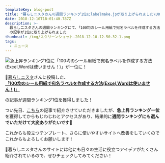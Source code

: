 ```yaml
---
templateKey: blog-post
title: "暮らしニスタさんの週間ランキング1位にlabelmake.jpが取り上げられました\U0001F389"
date: 2018-12-10T18:01:40.787Z
description: >-
  暮らしニスタさんの週間ランキングにて、「100均のシール用紙で宛名ラベルを作成する方法(Excel,Wordは使いません！)」
  の記事が1位に取り上げられました
thumbnail: /img/スクリーンショット-2018-12-10-12.50.32-1.png
tags:
  - ニュース
---
```

![急上昇ランキング1位に「100均のシール用紙で宛名ラベルを作成する方法(Excel,Wordは使いません！)」が一位に！](/img/スクリーンショット-2018-12-10-12.50.32-1.png)

[暮らしニスタ](https://kurashinista.jp/)さんに投稿した、\
**[「100均のシール用紙で宛名ラベルを作成する方法(Excel,Wordは使いません！)」](https://kurashinista.jp/articles/detail/53264)**

の記事が週間ランキング1位を獲得しました！



つい先日、[こちら](https://labelmake.jp/blog/2018-12-08-%E6%9A%AE%E3%82%89%E3%81%97%E3%83%8B%E3%82%B9%E3%82%BF%E3%81%95%E3%82%93%E3%81%AE%E6%80%A5%E4%B8%8A%E6%98%87%E3%83%A9%E3%83%B3%E3%82%AD%E3%83%B3%E3%82%B01%E4%BD%8D%E3%81%ABlabelmake-jp%E3%81%8C%E5%8F%96%E3%82%8A%E4%B8%8A%E3%81%92%E3%82%89%E3%82%8C%E3%81%BE%E3%81%97%E3%81%9F%EF%BC%81/)の記事で紹介させていただきましたが、**急上昇ランキング一位**を獲得してからもじわじわとアクセスがあり、結果的に**週間ランキングにも選んでいただけて大変ありがたいです🙏**

これからも役立つテンプレート、さらに使いやすいサイトへ改善をしていくのでこれからもよろしくお願いします！

暮らしニスタさんのサイトには他にも日々の生活に役立つアイデアがたくさん紹介されているので、ぜひチェックしてみてください！
